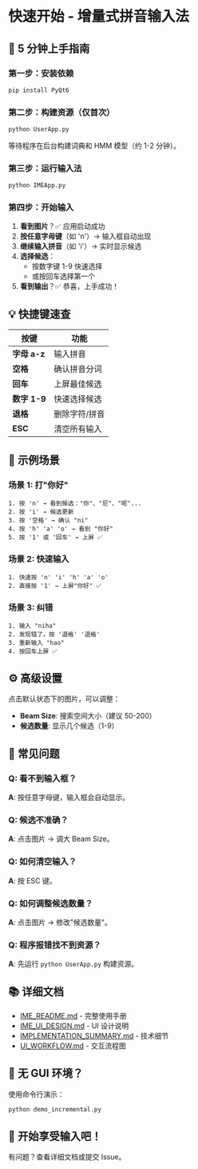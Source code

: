 # 快速开始 - 增量式拼音输入法

## 🚀 5 分钟上手指南

### 第一步：安装依赖

```bash
pip install PyQt6
```

### 第二步：构建资源（仅首次）

```bash
python UserApp.py
```

等待程序在后台构建词典和 HMM 模型（约 1-2 分钟）。

### 第三步：运行输入法

```bash
python IMEApp.py
```

### 第四步：开始输入

1. **看到图片**？✅ 应用启动成功
2. **按任意字母键**（如 'n'）→ 输入框自动出现
3. **继续输入拼音**（如 'i'）→ 实时显示候选
4. **选择候选**：
   - 按数字键 1-9 快速选择
   - 或按回车选择第一个
5. **看到输出**？✅ 恭喜，上手成功！

## 💡 快捷键速查

| 按键 | 功能 |
|------|------|
| **字母 a-z** | 输入拼音 |
| **空格** | 确认拼音分词 |
| **回车** | 上屏最佳候选 |
| **数字 1-9** | 快速选择候选 |
| **退格** | 删除字符/拼音 |
| **ESC** | 清空所有输入 |

## 📱 示例场景

### 场景 1: 打"你好"

```
1. 按 'n' → 看到候选："你"、"尼"、"呢"...
2. 按 'i' → 候选更新
3. 按 '空格' → 确认 "ni"
4. 按 'h' 'a' 'o' → 看到 "你好"
5. 按 '1' 或 '回车' → 上屏 ✅
```

### 场景 2: 快速输入

```
1. 快速按 'n' 'i' 'h' 'a' 'o'
2. 直接按 '1' → 上屏"你好" ✅
```

### 场景 3: 纠错

```
1. 输入 "niha"
2. 发现错了，按 '退格' '退格'
3. 重新输入 "hao"
4. 按回车上屏 ✅
```

## ⚙️ 高级设置

点击默认状态下的图片，可以调整：

- **Beam Size**: 搜索空间大小（建议 50-200）
- **候选数量**: 显示几个候选（1-9）

## 🎯 常见问题

### Q: 看不到输入框？
**A**: 按任意字母键，输入框会自动显示。

### Q: 候选不准确？
**A**: 点击图片 → 调大 Beam Size。

### Q: 如何清空输入？
**A**: 按 ESC 键。

### Q: 如何调整候选数量？
**A**: 点击图片 → 修改"候选数量"。

### Q: 程序报错找不到资源？
**A**: 先运行 `python UserApp.py` 构建资源。

## 📚 详细文档

- [IME_README.md](IME_README.md) - 完整使用手册
- [IME_UI_DESIGN.md](IME_UI_DESIGN.md) - UI 设计说明
- [IMPLEMENTATION_SUMMARY.md](IMPLEMENTATION_SUMMARY.md) - 技术细节
- [UI_WORKFLOW.md](UI_WORKFLOW.md) - 交互流程图

## 🔧 无 GUI 环境？

使用命令行演示：

```bash
python demo_incremental.py
```

## 🎉 开始享受输入吧！

有问题？查看详细文档或提交 Issue。
